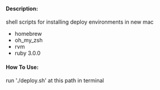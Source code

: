 #### Description:
shell scripts for installing deploy environments in new mac
- homebrew
- oh_my_zsh
- rvm
- ruby 3.0.0

#### How To Use:
run './deploy.sh' at this path in terminal

